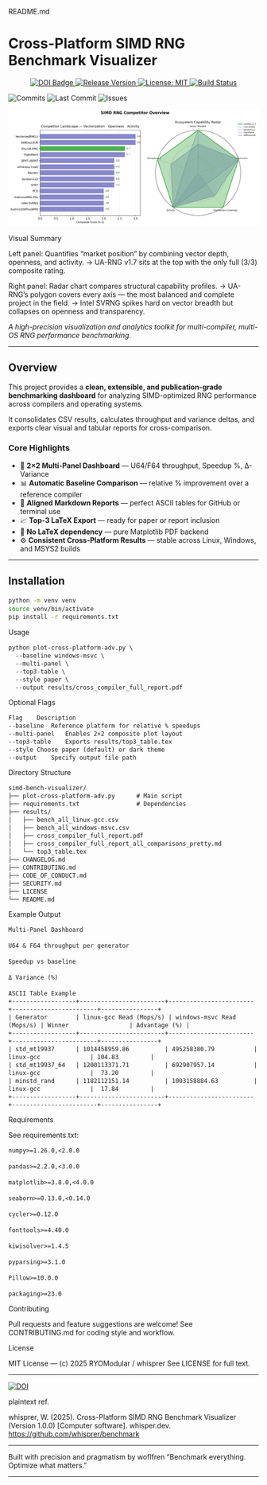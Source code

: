 README.md

# Cross-Platform SIMD RNG Benchmark Visualizer

<p align="center">
  <a href="https://doi.org/10.xxxx/zenodo.xxxxxx">
    <img src="https://zenodo.org/badge/DOI/10.xxxx/zenodo.xxxxxx.svg" alt="DOI Badge">
  </a>
  <a href="https://github.com/whisprer/benchmark/releases">
    <img src="https://img.shields.io/github/v/release/whisprer/benchmark?color=4CAF50&label=release" alt="Release Version">
  </a>
  <a href="https://github.com/whisprer/benchmark/blob/main/LICENSE">
    <img src="https://img.shields.io/badge/license-MIT-blue.svg" alt="License: MIT">
  </a>
  <a href="https://github.com/whisprer/benchmark/actions">
    <img src="https://img.shields.io/github/actions/workflow/status/whisprer/benchmark/lint-and-plot.yml?label=build" alt="Build Status">
  </a>
</p>

![Commits](https://img.shields.io/github/commit-activity/m/whisprer/benchmark?label=commits)
![Last Commit](https://img.shields.io/github/last-commit/whisprer/benchmark)
![Issues](https://img.shields.io/github/issues/whisprer/benchmark)

<p align="center">
  <img src="competitor-overview.png" width="850" alt="SIMD RNG Competitor Overview">
</p>

Visual Summary

Left panel: Quantifies “market position” by combining vector depth, openness, and activity.
→ UA-RNG v1.7 sits at the top with the only full (3/3) composite rating.

Right panel: Radar chart compares structural capability profiles.
→ UA-RNG’s polygon covers every axis — the most balanced and complete project in the field.
→ Intel SVRNG spikes hard on vector breadth but collapses on openness and transparency.

_A high-precision visualization and analytics toolkit for multi-compiler, multi-OS RNG performance benchmarking._

---

## Overview

This project provides a **clean, extensible, and publication-grade benchmarking dashboard** for analyzing SIMD-optimized RNG performance across compilers and operating systems.

It consolidates CSV results, calculates throughput and variance deltas, and exports clear visual and tabular reports for cross-comparison.

### Core Highlights

- 🧮 **2×2 Multi-Panel Dashboard** — U64/F64 throughput, Speedup %, Δ-Variance
- 📊 **Automatic Baseline Comparison** — relative % improvement over a reference compiler
- 🧾 **Aligned Markdown Reports** — perfect ASCII tables for GitHub or terminal use
- 📈 **Top-3 LaTeX Export** — ready for paper or report inclusion
- 🧠 **No LaTeX dependency** — pure Matplotlib PDF backend
- ⚙️ **Consistent Cross-Platform Results** — stable across Linux, Windows, and MSYS2 builds

---

## Installation

```bash
python -m venv venv
source venv/bin/activate
pip install -r requirements.txt
```

Usage
```
python plot-cross-platform-adv.py \
  --baseline windows-msvc \
  --multi-panel \
  --top3-table \
  --style paper \
  --output results/cross_compiler_full_report.pdf
```

Optional Flags
```
Flag	Description
--baseline	Reference platform for relative % speedups
--multi-panel	Enables 2×2 composite plot layout
--top3-table	Exports results/top3_table.tex
--style	Choose paper (default) or dark theme
--output	Specify output file path
```

Directory Structure
```
simd-bench-visualizer/
├── plot-cross-platform-adv.py      # Main script
├── requirements.txt                # Dependencies
├── results/
│   ├── bench_all_linux-gcc.csv
│   ├── bench_all_windows-msvc.csv
│   ├── cross_compiler_full_report.pdf
│   ├── cross_compiler_full_report_all_comparisons_pretty.md
│   └── top3_table.tex
├── CHANGELOG.md
├── CONTRIBUTING.md
├── CODE_OF_CONDUCT.md
├── SECURITY.md
├── LICENSE
└── README.md
```

Example Output
```
Multi-Panel Dashboard

U64 & F64 throughput per generator

Speedup vs baseline

Δ Variance (%)

ASCII Table Example
+------------------+------------------------+------------------------+------------------------+----------------+
| Generator        | linux-gcc Read (Mops/s) | windows-msvc Read (Mops/s) | Winner                 | Advantage (%) |
+------------------+------------------------+------------------------+------------------------+----------------+
| std_mt19937      | 1014458959.86          | 495258380.79           | linux-gcc              | 104.83         |
| std_mt19937_64   | 1200113371.71          | 692907957.14           | linux-gcc              |  73.20         |
| minstd_rand      | 1182112151.14          | 1003158884.63          | linux-gcc              |  17.84         |
+------------------+------------------------+------------------------+------------------------+----------------+
```

Requirements

See requirements.txt:
```
numpy>=1.26.0,<2.0.0

pandas>=2.2.0,<3.0.0

matplotlib>=3.8.0,<4.0.0

seaborn>=0.13.0,<0.14.0

cycler>=0.12.0

fonttools>=4.40.0

kiwisolver>=1.4.5

pyparsing>=3.1.0

Pillow>=10.0.0

packaging>=23.0
```

Contributing

Pull requests and feature suggestions are welcome!
See CONTRIBUTING.md
 for coding style and workflow.

License

MIT License — (c) 2025 RYOModular / whisprer
See LICENSE
 for full text.

---

[![DOI](https://zenodo.org/badge/DOI/10.xxxx/zenodo.xxxxxx.svg)](https://doi.org/10.xxxx/zenodo.xxxxxx)

plaintext ref.

whisprer, W. (2025). Cross-Platform SIMD RNG Benchmark Visualizer (Version 1.0.0) [Computer software]. 
whisper.dev. https://github.com/whisprer/benchmark

---

Built with precision and pragmatism by woflfren
“Benchmark everything. Optimize what matters.”


---
